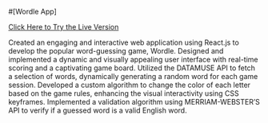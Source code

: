 #[Wordle App]

[Click Here to Try the Live Version](https://prafulaggarwal1234.github.io/wordle_app/)

Created an engaging and interactive web application using React.js to develop the popular word-guessing game, Wordle. Designed and implemented a dynamic and visually appealing user interface with real-time scoring and a captivating game board. Utilized the DATAMUSE API to fetch a selection of words, dynamically generating a random word for each game session. Developed a custom algorithm to change the color of each letter based on the game rules, enhancing the visual interactivity using CSS keyframes. Implemented a validation algorithm using MERRIAM-WEBSTER’S API to verify if a guessed word is a valid English word.
